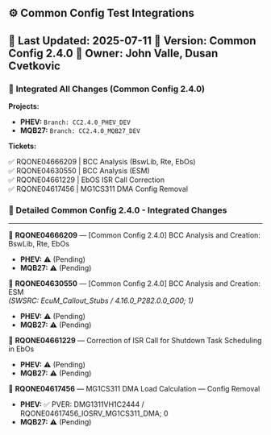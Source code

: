 ## ⚙️ Common Config Test Integrations
📅 Last Updated: 2025-07-11 
🔄 Version: Common Config 2.4.0
👤 Owner: John Valle, Dusan Cvetkovic
---

### 🎯 **Integrated All Changes (Common Config 2.4.0)**  
**Projects:**  
- **PHEV:** `Branch: CC2.4.0_PHEV_DEV `  
- **MQB27:** `Branch: CC2.4.0_MQB27_DEV `  

**Tickets:**  

✅ RQONE04666209 | BCC Analysis (BswLib, Rte, EbOs)  
✅ RQONE04630550 | BCC Analysis (ESM)  
✅ RQONE04661229 | EbOS ISR Call Correction  
✅ RQONE04617456 | MG1CS311 DMA Config Removal  

### 🔧 Detailed Common Config 2.4.0 - Integrated Changes

---

🔄 **RQONE04666209** — [Common Config 2.4.0] BCC Analysis and Creation: BswLib, Rte, EbOs  
- **PHEV:** ⚠️ (Pending)  
- **MQB27:**  ⚠️ (Pending)  


🔄 **RQONE04630550** — [Common Config 2.4.0] BCC Analysis and Creation: ESM  
*(SWSRC: EcuM_Callout_Stubs / 4.16.0_P282.0.0_G00; 1)*  
- **PHEV:**  ⚠️ (Pending)  
- **MQB27:**  ⚠️ (Pending)  


🔄 **RQONE04661229** — Correction of ISR Call for Shutdown Task Scheduling in EbOs  
- **PHEV:**  ⚠️ (Pending)  
- **MQB27:**  ⚠️ (Pending)  


🔄 **RQONE04617456** — MG1CS311 DMA Load Calculation — Config Removal  
- **PHEV:** ✅ PVER: DMG1311VH1C2444 / RQONE04617456_IOSRV_MG1CS311_DMA; 0  
- **MQB27:**  ⚠️ (Pending)